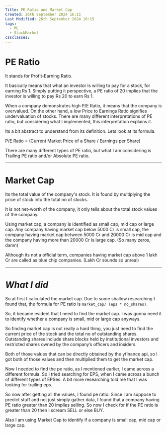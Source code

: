 ```yaml
---
Title: PE Ratio and Market Cap
Created: 26th September 2024 16:15
Last Modified: 26th September 2024 16:15
tags:
  - ML
  - StockMarket
cssclasses:
---
```

# PE Ratio

It stands for Profit-Earning Ratio. 

It basically means that what an investor is willing to pay for a stock, for earning Rs 1. Simply putting it perspective, a PE ratio of 20 implies that the investor is willing to pay Rs 20 to earn Rs 1. 

When a company demonstrates high P/E Ratio, it means that the company is overvalued. On the other hand, a low Price to Earnings Ratio signifies undervaluation of stocks. There are many different interpretations of PE ratio, but considering what I implemented, this interpretation explains it.

Its a bit abstract to understand from its definition. Lets look at its formula. 

P/E Ratio = (Current Market Price of a Share / Earnings per Share)

There are many different types of PE ratio, but what I am considering is Trailing PE ratio and/or Absolute PE ratio. 


---
# Market Cap

Its the total value of the company's stock. It is found by multiplying the price of stock into the total no of stocks. 

It is not net-worth of the company, it only tells about the total stock values of the company. 

Using market cap, a company is identified as small cap, mid cap or large cap. Any company having market cap below 5000 Cr is small cap, the company having market cap between 5000 Cr and 20000 Cr is mid cap and the company having more than 20000 Cr is large cap. (So many zeros, damn)

Although its not a official term, companies having market cap above 1 lakh Cr are called as blue chip companies. (Lakh Cr sounds so unreal)

---
# *What I did*

So at first I calculated the market cap. Due to some shallow researching I found that, the formula for PE ratio is `market_cap/ (eps * no_shares)`. 

So, it became evident that I need to find the market cap. I was gonna need it to identify whether a company is small, mid or large cap anyways. 

So finding market cap is not really a hard thing, you just need to find the current price of the stock and the total no of outstanding shares. Outstanding shares include share blocks held by institutional investors and restricted shares owned by the company’s officers and insiders.

Both of those values that can be directly obtained by the yfinance api, so I got both of those values and then multiplied them to get the market cap. 

Now I needed to find the pe ratio, as I mentioned earlier, I came across a different formula. So I tried searching for EPS, when I came across a bunch of different types of EPSes. A bit more researching told me that I was looking for trailing eps. 

So now after getting all the values, I found pe ratio. Since I am suppose to predict stuff and not just simply gather data, I found that a company having PE ratio greater than 20 implies selling. So now I check for if the PE ratio is greater than 20 then I scream SELL or else BUY.

Also I am using Market Cap to identify if a company is small cap, mid cap or large cap. 


